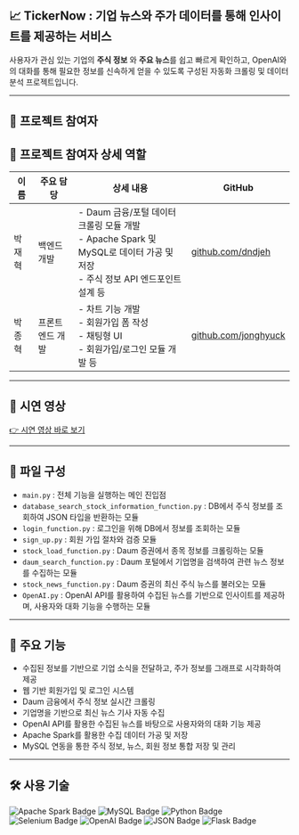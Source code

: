 ## 📈 TickerNow : 기업 뉴스와 주가 데이터를 통해 인사이트를 제공하는 서비스

사용자가 관심 있는 기업의 **주식 정보** 와 **주요 뉴스**를 쉽고 빠르게 확인하고, OpenAI와의 대화를 통해 필요한 정보를 신속하게 얻을 수 있도록 구성된 자동화 크롤링 및 데이터 분석 프로젝트입니다.

---

## 👥 프로젝트 참여자

## 👥 프로젝트 참여자 상세 역할

| 이름   | 주요 담당                    | 상세 내용                                                                                                                                         | GitHub |
|--------|-----------------------------|---------------------------------------------------------------------------------------------------------------------------------------------------|--------|
| 박재혁 | 백엔드 개발 | - Daum 금융/포털 데이터 크롤링 모듈 개발<br>- Apache Spark 및 MySQL로 데이터 가공 및 저장<br>- 주식 정보 API 엔드포인트 설계 등 | [github.com/dndjeh](https://github.com/dndjeh) |
| 박종혁 | 프론트엔드 개발     | - 차트 기능 개발 <br>- 회원가입 폼 작성 <br>- 채팅형 UI <br>- 회원가입/로그인 모듈 개발 등 | [github.com/jonghyuck](https://github.com/jonghyuck) |


---

## 🎥 시연 영상

[👉 시연 영상 바로 보기](https://drive.google.com/file/d/1jx62D_lsXW-Gv_5ZYdd0RqRqnCbDqmhW/view?usp=sharing)

---

## 📂 파일 구성

- `main.py` : 전체 기능을 실행하는 메인 진입점
- `database_search_stock_information_function.py` : DB에서 주식 정보를 조회하여 JSON 타입을 반환하는 모듈
- `login_function.py` : 로그인을 위해 DB에서 정보를 조회하는 모듈
- `sign_up.py` : 회원 가입 절차와 검증 모듈
- `stock_load_function.py` : Daum 증권에서 종목 정보를 크롤링하는 모듈
- `daum_search_function.py` : Daum 포털에서 기업명을 검색하여 관련 뉴스 정보를 수집하는 모듈
- `stock_news_function.py` : Daum 증권의 최신 주식 뉴스를 불러오는 모듈
- `OpenAI.py` : OpenAI API를 활용하여 수집된 뉴스를 기반으로 인사이트를 제공하며, 사용자와 대화 기능을 수행하는 모듈

---

## 📌 주요 기능

- 수집된 정보를 기반으로 기업 소식을 전달하고, 주가 정보를 그래프로 시각화하여 제공
- 웹 기반 회원가입 및 로그인 시스템
- Daum 금융에서 주식 정보 실시간 크롤링
- 기업명을 기반으로 최신 뉴스 기사 자동 수집
- OpenAI API를 활용한 수집된 뉴스를 바탕으로 사용자와의 대화 기능 제공
- Apache Spark를 활용한 수집 데이터 가공 및 저장
- MySQL 연동을 통한 주식 정보, 뉴스, 회원 정보 통합 저장 및 관리

---

## 🛠 사용 기술

<p align="left">
  <img src="https://img.shields.io/badge/Apache%20Spark-E25A1C?style=for-the-badge&logo=apachespark&logoColor=white" alt="Apache Spark Badge"/>
  <img src="https://img.shields.io/badge/MySQL-4479A1?style=for-the-badge&logo=mysql&logoColor=white" alt="MySQL Badge"/>
  <img src="https://img.shields.io/badge/Python-3776AB?style=for-the-badge&logo=python&logoColor=white" alt="Python Badge"/>
  <img src="https://img.shields.io/badge/Selenium-43B02A?style=for-the-badge&logo=selenium&logoColor=white" alt="Selenium Badge"/>
  <img src="https://img.shields.io/badge/OpenAI-412991?style=for-the-badge&logo=openai&logoColor=white" alt="OpenAI Badge"/>
  <img src="https://img.shields.io/badge/JSON-000000?style=for-the-badge&logo=json&logoColor=white" alt="JSON Badge"/>
  <img src="https://img.shields.io/badge/Flask-000000?style=for-the-badge&logo=flask&logoColor=white" alt="Flask Badge"/>
</p>


